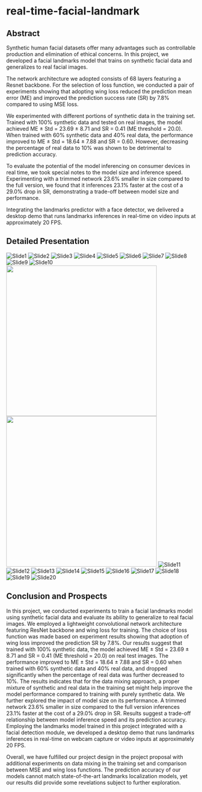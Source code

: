 # real-time-facial-landmark

## Abstract
Synthetic human facial datasets offer many advantages such as controllable production and elimination of ethical concerns. In this project, we developed a facial landmarks model that trains on synthetic facial data and generalizes to real facial images.

The network architecture we adopted consists of 68 layers featuring a Resnet backbone. For the selection of loss function, we conducted a pair of experiments showing that adopting wing loss reduced the prediction mean error (ME) and improved the prediction success rate (SR) by 7.8% compared to using MSE loss.

We experimented with different portions of synthetic data in the training set. Trained with 100% synthetic data and tested on real images, the model achieved ME ± Std = 23.69 ± 8.71 and SR = 0.41 (ME threshold = 20.0). When trained with 60% synthetic data and 40% real data, the performance improved to ME ± Std = 18.64 ± 7.88 and SR = 0.60. However, decreasing the percentage of real data to 10% was shown to be detrimental to prediction accuracy.

To evaluate the potential of the model inferencing on consumer devices in real time, we took special notes to the model size and inference speed. Experimenting with a trimmed network 23.6% smaller in size compared to the full version, we found that it inferences 23.1% faster at the cost of a 29.0% drop in SR, demonstrating a trade-off between model size and performance.

Integrating the landmarks predictor with a face detector, we delivered a desktop demo that runs landmarks inferences in real-time on video inputs at approximately 20 FPS.

## Detailed Presentation

![Slide1](doc/readme_slides/slides1.jpg)
![Slide2](doc/readme_slides/slides2.jpg)
![Slide3](doc/readme_slides/slides3.jpg)
![Slide4](doc/readme_slides/slides4.jpg)
![Slide5](doc/readme_slides/slides5.jpg)
![Slide6](doc/readme_slides/slides6.jpg)
![Slide7](doc/readme_slides/slides7.jpg)
![Slide8](doc/readme_slides/slides8.jpg)
![Slide9](doc/readme_slides/slides9.jpg)
![Slide10](doc/readme_slides/slides10.jpg)
<img src="doc/readme_slides/slides10_gif1.gif" width="400" />
<img src="doc/readme_slides/slides10_gif2.gif" width="400" />
![Slide11](doc/readme_slides/slides11.jpg)
![Slide12](doc/readme_slides/slides12.jpg)
![Slide13](doc/readme_slides/slides13.jpg)
![Slide14](doc/readme_slides/slides14.jpg)
![Slide15](doc/readme_slides/slides15.jpg)
![Slide16](doc/readme_slides/slides16.jpg)
![Slide17](doc/readme_slides/slides17.jpg)
![Slide18](doc/readme_slides/slides18.jpg)
![Slide19](doc/readme_slides/slides19.jpg)
![Slide20](doc/readme_slides/slides20.jpg)

## Conclusion and Prospects
In this project, we conducted experiments to train a facial landmarks model using synthetic facial data and evaluate its ability to generalize to real facial images. We employed a lightweight convolutional network architecture featuring ResNet backbone and wing loss for training. The choice of loss function was made based on experiment results showing that adoption of wing loss improved the prediction SR by 7.8%. Our results suggest that trained with 100% synthetic data, the model achieved ME ± Std = 23.69 ± 8.71 and SR = 0.41 (ME threshold = 20.0) on real test images. The performance improved to ME ± Std = 18.64 ± 7.88 and SR = 0.60 when trained with 60% synthetic data and 40% real data, and dropped significantly when the percentage of real data was further decreased to 10%. The results indicates that for the data mixing approach, a proper mixture of synthetic and real data in the training set might help improve the model performance compared to training with purely synthetic data. We further explored the impact of model size on its performance. A trimmed network 23.6% smaller in size compared to the full version inferences 23.1% faster at the cost of a 29.0% drop in SR. Results suggest a trade-off relationship between model inference speed and its prediction accuracy. Employing the landmarks model trained in this project integrated with a facial detection module, we developed a desktop demo that runs landmarks inferences in real-time on webcam capture or video inputs at approximately 20 FPS.

Overall, we have fulfilled our project design in the project proposal with additional experiments on data mixing in the training set and comparison between MSE and wing loss functions. The prediction accuracy of our models cannot match state-of-the-art landmarks localization models, yet our results did provide some revelations subject to further exploration.
